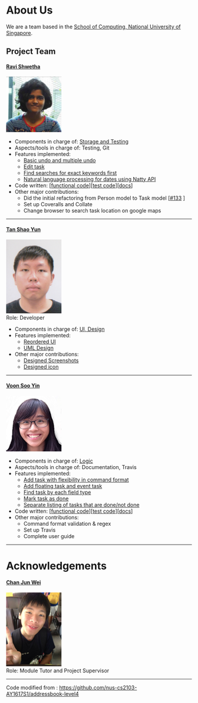 # About Us

We are a team based in the [School of Computing, National University of Singapore](http://www.comp.nus.edu.sg).

## Project Team

#### [Ravi Shwetha](http://github.com/ravishwetha) 
<img src="images/RaviShwetha.jpg" width="150"><br>

* Components in charge of: [Storage and Testing](https://github.com/se-edu/addressbook-level4/blob/master/docs/DeveloperGuide.md#storage-component)
* Aspects/tools in charge of: Testing, Git
* Features implemented:
   * [Basic undo and multiple undo](https://github.com/se-edu/addressbook-level4/blob/master/docs/UserGuide.md#listing-all-persons--list)
   * [Edit task](https://github.com/se-edu/addressbook-level4/blob/master/docs/UserGuide.md#deleting-a-person--delete)
   * [Find searches for exact keywords first](https://github.com/se-edu/addressbook-level4/blob/master/docs/UserGuide.md#deleting-a-person--delete)
   * [Natural language processing for dates using Natty API](https://github.com/se-edu/addressbook-level4/blob/master/docs/UserGuide.md#deleting-a-person--delete)
* Code written: [[functional code](A0146130W.md)][[test code](A0146130W.md)][[docs](A0146130W.md)]
* Other major contributions:
  * Did the initial refactoring from Person model to Task model [[#133](https://github.com/se-edu/addressbook-level4/pull/152) ]
  * Set up Coveralls and Collate
  * Change browser to search task location on google maps
  
-----

#### [Tan Shao Yun](http://github.com/shaocloud)
<img src="images/ShaoYun.jpg" width="150"><br>
Role: Developer <br>  
* Components in charge of: [UI, Design](https://github.com/CS2103AUG2016-F10-C3/main/blob/master/docs/DeveloperGuide.md#design)
* Features implemented:	
	* [Reordered UI](https://github.com/CS2103AUG2016-F10-C3/main/tree/master/src/main/resources/view)
	* [UML Design](https://github.com/CS2103AUG2016-F10-C3/main/blob/master/docs/DeveloperGuide.md)
* Other major contributions:
	* [Designed Screenshots](https://github.com/CS2103AUG2016-F10-C3/main/blob/master/docs/images/Ui.jpg)
	* [Designed icon](https://github.com/CS2103AUG2016-F10-C3/main/tree/master/src/main/resources/tary.png)

-----

#### [Voon Soo Yin](http://github.com/tessav) 
<img src="images/SooYin.jpg" width="150"><br>
 
* Components in charge of: [Logic](https://github.com/se-edu/addressbook-level4/blob/master/docs/DeveloperGuide.md#logic-component)
* Aspects/tools in charge of: Documentation, Travis
* Features implemented:
   * [Add task with flexibility in command format]()
   * [Add floating task and event task]()
   * [Find task by each field type]()
   * [Mark task as done]()
   * [Separate listing of tasks that are done/not done]()
* Code written: [[functional code](A0130677A.md)][[test code](A0130677A.md)][[docs](A0130677A.md)]
* Other major contributions:
  * Command format validation & regex
  * Set up Travis
  * Complete user guide
 
------

# Acknowledgements

#### [Chan Jun Wei](http://github.com/chanjunweimy) 
<img src="images/ChanJunWei.jpg" width="150"><br>
 Role: Module Tutor and Project Supervisor <br>  

 -----
 
Code modified from : https://github.com/nus-cs2103-AY1617S1/addressbook-level4
